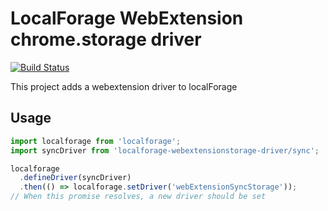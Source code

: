 # LocalForage WebExtension chrome.storage driver

[![Build Status](https://travis-ci.org/esphen/localforage-webExtensionStorage-driver.svg?branch=master)](https://travis-ci.org/esphen/localforage-webExtensionStorage-driver)

This project adds a webextension driver to localForage

## Usage

```javascript
import localforage from 'localforage';
import syncDriver from 'localforage-webextensionstorage-driver/sync';

localforage
  .defineDriver(syncDriver)
  .then(() => localforage.setDriver('webExtensionSyncStorage'));
// When this promise resolves, a new driver should be set
```

